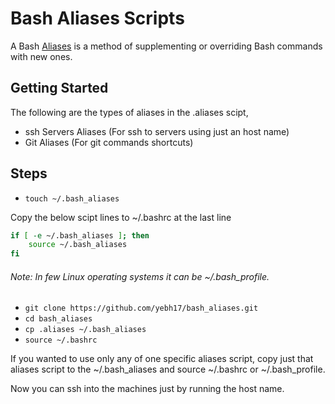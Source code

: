 # Bash Aliases Scripts

A Bash [Aliases](https://www.gnu.org/software/bash/manual/html_node/Aliases.html) is a method of supplementing or overriding Bash commands with new ones.

## Getting Started

The following are the types of aliases in the .aliases scipt,

-	 ssh Servers Aliases (For ssh to servers using just an host name)
-    Git Aliases (For git commands shortcuts)

## Steps

-   `touch ~/.bash_aliases`

Copy the below scipt lines to ~/.bashrc at the last line

```bash
if [ -e ~/.bash_aliases ]; then
    source ~/.bash_aliases
fi
```
###### Note: In few Linux operating systems it can be ~/.bash_profile.

-	`git clone https://github.com/yebh17/bash_aliases.git`
-   `cd bash_aliases`
-	`cp .aliases ~/.bash_aliases`
-	`source ~/.bashrc`

If you wanted to use only any of one specific aliases script, copy just that aliases script to the ~/.bash_aliases and source ~/.bashrc or ~/.bash_profile.

Now you can ssh into the machines just by running the host name.